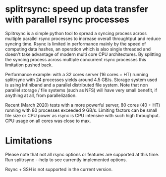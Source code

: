 # splitrsync: speed up data transfer with parallel rsync processes 

Splitrsync is a simple python tool to spread a syncing process across multiple parallel rsync processes to increase overall throughtput and reduce syncing time. Rsync is limited in performance mainly by the speed of computing data hashes, an operation which is also single threaded and doesn't take advantage of modern multi core CPU architectures. By splitting the syncing process across multiple concurrent rsync processes this limitation pushed back.

Performance example: with a 32 cores server (16 cores + HT) running splitrsync with 24 processes yields around 4.5 GB/s. Storage system used is using Infiniband and a parallel distributed file system. Note that non parallel storage / file systems (such as NFS) will have very small benefit, if anything at all, from parallelization.

Recent (March 2020) tests with a more powerful server, 80 cores (40 + HT) running with 80 processes exceeded 9 GB/s. Limiting factors can be small file size or CPU power as rsync is CPU intensive with such high throughput. CPU usage on all cores was close to max.

# Limitations

Please note that not all rsync options or features are supported at this time. Run splitrsync --help to see currently implemented options.

Rsync + SSH is not supported in the current version.

